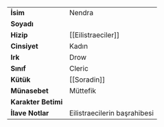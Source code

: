 |  |  |  
|---|---|  
| **İsim** | Nendra|  
| **Soyadı** | |  
| **Hizip** | [[Eilistraeciler]]|  
| **Cinsiyet** | Kadın|  
| **Irk** | Drow|  
| **Sınıf** | Cleric|  
| **Kütük** | [[Soradin]]|  
| **Münasebet** | Müttefik|  
| **Karakter Betimi** | |  
| **İlave Notlar** | Eilistraecilerin başrahibesi|  

